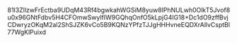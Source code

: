 81I3ZllzwFrEctba9UDqM43Rf4bgwkahWGSiM8yuw8IPhNULwh0OlkT5Jvof8u0x96GNtFdbv5H4CFOmwSwylfIW9GQhqOnfO5kLpjG4IG18+Dc1dO9zffBvjCDwryzOKqM2al2ShSJZK6vCo5B9KQNzYPfzTJJgHHHvneEQDXrAllvCsptBl77WgKlPuixd
